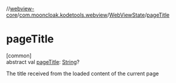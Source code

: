 //[webview-core](../../../index.md)/[com.mooncloak.kodetools.webview](../index.md)/[WebViewState](index.md)/[pageTitle](page-title.md)

# pageTitle

[common]\
abstract val [pageTitle](page-title.md): [String](https://kotlinlang.org/api/latest/jvm/stdlib/kotlin/-string/index.html)?

The title received from the loaded content of the current page
